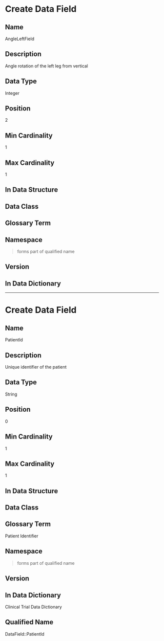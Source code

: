 # Create Data Field
## Name
AngleLeftField
## Description
Angle rotation of the left leg from vertical
## Data Type
Integer
## Position
2
## Min Cardinality
1
## Max Cardinality
1
## In Data Structure

## Data Class
## Glossary Term
## Namespace
> forms part of qualified name
## Version

## In Data Dictionary

___

# Create Data Field
## Name
PatientId
## Description
Unique identifier of the patient
## Data Type
String
## Position
0
## Min Cardinality
1
## Max Cardinality
1
## In Data Structure


## Data Class 
## Glossary Term
Patient Identifier

## Namespace
> forms part of qualified name

## Version

## In Data Dictionary
Clinical Trial Data Dictionary
## Qualified Name
DataField::PatientId